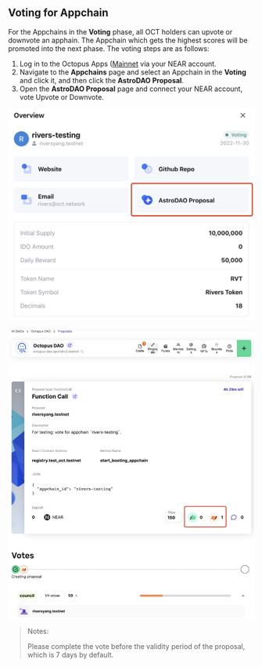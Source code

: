 ## Voting for Appchain

For the Appchains in the **Voting** phase, all OCT holders can upvote or downvote an apphain. The Appchain which gets the highest scores will be promoted into the next phase. The voting steps are as follows:

1. Log in to the Octopus Apps ([Mainnet](https://mainnet.oct.network) via your NEAR account.
2. Navigate to the **Appchains** page and select an Appchain in the **Voting** and click it, and then click the **AstroDAO Proposal**.
3. Open the **AstroDAO Proposal** page and connect your NEAR account, vote Upvote or Downvote.

![voting proposal](../images/guides/voting_proposal.jpg)

![voting appchain](../images/guides/voting_appchain.jpg)

> Notes:
>
> Please complete the vote before the validity period of the proposal, which is 7 days by default.